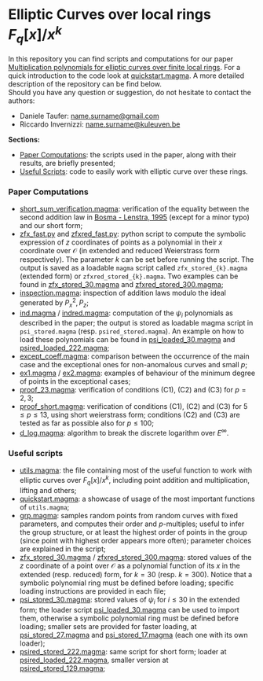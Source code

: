 # Elliptic Curves over local rings $F_q[x]/x^k$

In this repository you can find scripts and computations for our paper [Multiplication polynomials for elliptic curves over finite local rings]( 	
https://doi.org/10.48550/arXiv.2302.03650). For a quick introduction to the code look at [quickstart.magma](quickstart.magma). A more detailed description of the repository can be find below.   
Should you have any question or suggestion, do not hesitate to contact the authors:
- Daniele Taufer: name.surname@gmail.com
- Riccardo Invernizzi: name.surname@kuleuven.be

**Sections:**
- [Paper Computations](https://github.com/r98inver/ec-local-rings#paper-computations): the scripts used in the paper, along with their results, are briefly presented;
- [Useful Scripts](): code to easily work with elliptic curve over these rings.

### Paper Computations
- [short_sum_verification.magma](https://github.com/r98inver/ec-local-rings/blob/main/short_sum_verification.magma): verification of the equality between the second addition law in [Bosma - Lenstra, 1995](https://www.math.ru.nl/~bosma/pubs/JNT1995.pdf) (except for a minor typo) and our short form;
- [zfx_fast.py](blob/main/zfx_fast.py) and [zfxred_fast.py](blob/main/zfxred_fast.py): python script to compute the symbolic expression of $z$ coordinates of points as a polynomial in their $x$ coordinate over $\mathcal{O}$ (in extended and reduced Weierstrass form respectively). The parameter $k$ can be set before running the script. The output is saved as a loadable `magma` script called `zfx_stored_{k}.magma` (extended form) or `zfxred_stored_{k}.magma`. Two examples can be found in [zfx_stored_30.magma](zfx_stored_30.magma) and [zfxred_stored_300.magma](zfx_stored_30.magma);
- [inspection.magma](inspection.magma): inspection of addition laws modulo the ideal generated by $P_x^2, P_z$;
- [ind.magma](ind.magma) / [indred.magma](indred.magma): computation of the $\psi_i$ polynomials as described in the paper; the output is stored as loadable magma script in `psi_stored.magma` (resp. `psired_stored.magma`). An example on how to load these polynomials can be found in [psi_loaded_30.magma](psi_loaded_30.magma) and [psired_loaded_222.magma](psired_loaded_222.magma);
- [except_coeff.magma](except_coeff.magma): comparison between the occurrence of the main case and the exceptional ones for non-anomalous curves and small $p$;
- [ex1.magma](ex1.magma) / [ex2.magma](ex2.magma): examples of behaviour of the minimum degree of points in the exceptional cases;
- [proof_23.magma](proof_23.magma): verification of conditions (C1), (C2) and (C3) for $p=2,3$;
- [proof_short.magma](proof_short.magma): verification of conditions (C1), (C2) and (C3) for $5 \leq p \leq 13$, using short weierstrass form; conditions (C2) and (C3) are tested as far as possible also for $p \leq 100$;
- [d_log.magma](d_log.magma): algorithm to break the discrete logarithm over $E^\infty$.

### Useful scripts

- [utils.magma](utils.magma): the file containing most of the useful function to work with elliptic curves over $F_q[x]/x^k$, including point addition and multiplication, lifting and others;
- [quickstart.magma](quickstart.magma): a showcase of usage of the most important functions of `utils.magma`;
- [grp.magma](grp.magma): samples random points from random curves with fixed parameters, and computes their order and $p$-multiples; useful to infer the group structure, or at least the highest order of points in the group (since point with highest order appears more often); parameter choices are explained in the script;
- [zfx_stored_30.magma](zfx_stored_30.magma) / [zfxred_stored_300.magma](zfx_stored_30.magma): stored values of the $z$ coordinate of a point over $\mathcal{O}$ as a polynomial function of its $x$ in the extended (resp. reduced) form, for $k=30$ (resp. $k=300$). Notice that a symbolic polynomial ring must be defined before loading; specific loading instructions are provided in each file;
- [psi_stored_30.magma](psi_stored_30.magma): stored values of $\psi_i$ for $i \leq 30$ in the extended form; the loader script [psi_loaded_30.magma](psi_loaded_30.magma) can be used to import them, otherwise a symbolic polynomial ring must be defined before loading; smaller sets are provided for faster loading, at [psi_stored_27.magma](psi_stored_27.magma) and [psi_stored_17.magma](psi_stored_17.magma) (each one with its own loader);
- [psired_stored_222.magma](psired_stored_222.magma): same script for short form; loader at [psired_loaded_222.magma](psired_loaded_222.magma), smaller version at [psired_stored_129.magma](psired_stored_129.magma);
